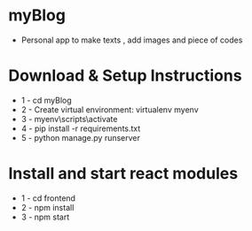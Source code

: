 # myBlog
 - Personal app to make texts , add images and piece of codes
 
# Download & Setup Instructions
* 1 - cd myBlog
* 2 - Create virtual environment: virtualenv myenv
* 3 - myenv\scripts\activate
* 4 - pip install -r requirements.txt
* 5 - python manage.py runserver

# Install and start react modules
* 1 - cd frontend
* 2 - npm install
* 3 - npm start



